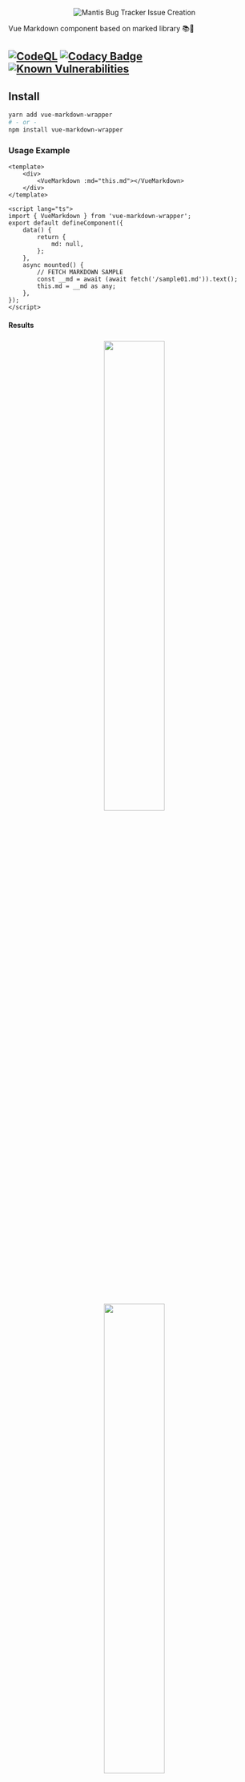 <p align="center">
  <img alt="Mantis Bug Tracker Issue Creation" src="https://imgur.com/jkm2f4p.png">
</p>

Vue Markdown component based on marked library 📚📙

## [![CodeQL](https://github.com/mjorgegulab/vue-markdown-wrapper/actions/workflows/github-code-scanning/codeql/badge.svg)](https://github.com/mjorgegulab/vue-markdown-wrapper/actions/workflows/github-code-scanning/codeql) [![Codacy Badge](https://app.codacy.com/project/badge/Grade/96b6ee9771a44138bd3ed6460f210c5d)](https://app.codacy.com/gh/mjorgegulab/vue-markdown-wrapper/dashboard?utm_source=gh&utm_medium=referral&utm_content=&utm_campaign=Badge_grade) [![Known Vulnerabilities](https://snyk.io/test/github/mjorgegulab/vue-markdown-wrapper/badge.svg)](https://snyk.io/test/github/mjorgegulab/vue-markdown-wrapper)

## Install

```bash
yarn add vue-markdown-wrapper
# - or -
npm install vue-markdown-wrapper
```

### Usage Example

```vue
<template>
    <div>
        <VueMarkdown :md="this.md"></VueMarkdown>
    </div>
</template>

<script lang="ts">
import { VueMarkdown } from 'vue-markdown-wrapper';
export default defineComponent({
    data() {
        return {
            md: null,
        };
    },
    async mounted() {
        // FETCH MARKDOWN SAMPLE
        const __md = await (await fetch('/sample01.md')).text();
        this.md = __md as any;
    },
});
</script>
```

#### Results
<p align="center">
  <img src="https://imgur.com/K10m6Ol.png" width="49%" style="padding: 5px">
  <img src="https://imgur.com/0vioUwg.png" width="49%" style="padding: 5px">
</p>


### Component Props

| Key Name   | Required | Example         | Default Value | Description                                                                                                  |
| ---------- | -------- | --------------- | ------------- | ------------------------------------------------------------------------------------------------------------ |
| `md`       | Yes      | `__hello__`     | `null`        | The markdown text                                                                                            |
| `silent`   | No       | `true \| false` | `false`       | If true, the parser does not throw any exception or log any warning. Any error will be returned as a string. |
| `breaks`   | No       | `true \| false` | `false`       | If true, add <br> on a single line break                                                                     |
| `gfm`      | No       | `true \| false` | `true`        | Use approved Github Flavored                                                                                 |
| `pedantic` | No       | `true \| false` | `false`       | Conform to the original markdown.pl                                                                          |

## Contributing to this project

PRs and Issues are welcome. 😘

## License

Copyright © CypherFox - Released under the MIT License.
